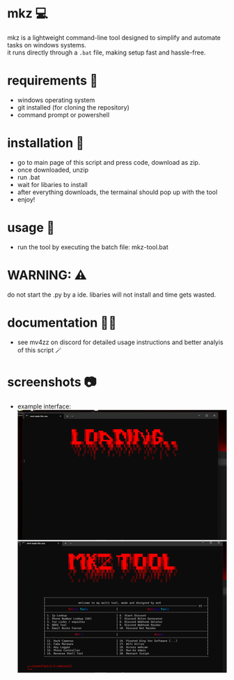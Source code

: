 # mkz 💻

mkz is a lightweight command-line tool designed to simplify and automate tasks on windows systems.  
it runs directly through a `.bat` file, making setup fast and hassle-free.  


# requirements 📜
- windows operating system  
- git installed (for cloning the repository)  
- command prompt or powershell  


# installation 📖
- go to main page of this script and press code, download as zip.
- once downloaded, unzip
- run .bat
- wait for libaries to install
- after everything downloads, the termainal should pop up with the tool
- enjoy!


# usage 👤
- run the tool by executing the batch file:
  mkz-tool.bat


# WARNING: ⚠️
do not start the .py by a ide. libaries will not install and time gets wasted.


# documentation 🧑‍🏫
- see mv4zz on discord for detailed usage instructions and better analyis of this script 🪄


# screenshots 📷
- example interface:
  ![mkz screenshot](images/loading.png)
  ![mkz screenshot](images/main.png)
